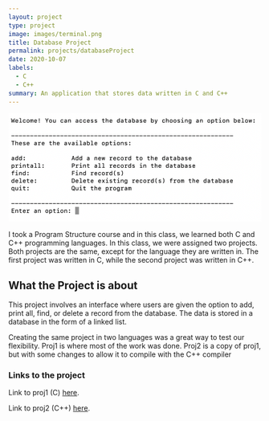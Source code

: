 ```yaml
---
layout: project
type: project
image: images/terminal.png
title: Database Project
permalink: projects/databaseProject
date: 2020-10-07
labels:
  - C
  - C++
summary: An application that stores data written in C and C++
---
```

<img class="ui medium right floated rounded image" src="/images/database.png">

I took a Program Structure course and in this class, we learned both C and C++ programming languages. In this class, we were assigned two projects. Both projects are the same, except for the language they are written in. The first project was written in C, while the second project was written in C++.

## What the Project is about
This project involves an interface where users are given the option to add, print all, find, or delete a record from the database. The data is stored in a database in the form of a linked list. 

Creating the same project in two languages was a great way to test our flexibility. Proj1 is where most of the work was done. Proj2 is a copy of proj1, but with some changes to allow it to compile with the C++ compiler

### Links to the project
Link to proj1 (C) [here](https://github.com/ianbm/ianbm.github.io/tree/master/projects/databaseProject/proj1).

Link to proj2 (C++) [here](https://github.com/ianbm/ianbm.github.io/tree/master/projects/databaseProject/proj2).
